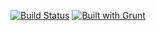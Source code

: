 [![Build Status](https://travis-ci.org/codetheorist/shapeshifter.svg?branch=master)](https://travis-ci.org/codetheorist/shapeshifter)
[![Built with Grunt](https://cdn.gruntjs.com/builtwith.svg)](http://gruntjs.com/)